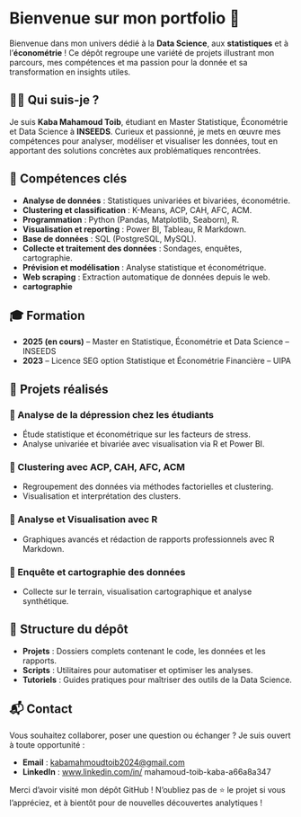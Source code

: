 # Bienvenue sur mon portfolio 🚀

Bienvenue dans mon univers dédié à la **Data Science**, aux **statistiques** et à l’**économétrie** ! Ce dépôt regroupe une variété de projets illustrant mon parcours, mes compétences et ma passion pour la donnée et sa transformation en insights utiles.

## 👨‍💻 Qui suis-je ?

Je suis **Kaba Mahamoud Toib**, étudiant en Master Statistique, Économétrie et Data Science à **INSEEDS**. Curieux et passionné, je mets en œuvre mes compétences pour analyser, modéliser et visualiser les données, tout en apportant des solutions concrètes aux problématiques rencontrées.

## 🧠 Compétences clés

- **Analyse de données** : Statistiques univariées et bivariées, économétrie.
- **Clustering et classification** : K-Means, ACP, CAH, AFC, ACM.
- **Programmation** : Python (Pandas, Matplotlib, Seaborn), R.
- **Visualisation et reporting** : Power BI, Tableau, R Markdown.
- **Base de données** : SQL (PostgreSQL, MySQL).
- **Collecte et traitement des données** : Sondages, enquêtes, cartographie.
- **Prévision et modélisation** : Analyse statistique et économétrique.
- **Web scraping** : Extraction automatique de données depuis le web.
- **cartographie**
## 🎓 Formation

- **2025 (en cours)** – Master en Statistique, Économétrie et Data Science – INSEEDS  
- **2023** – Licence SEG option Statistique et Économétrie Financière – UIPA

## 🚀 Projets réalisés

### 📌 Analyse de la dépression chez les étudiants  
- Étude statistique et économétrique sur les facteurs de stress.  
- Analyse univariée et bivariée avec visualisation via R et Power BI.

### 📌 Clustering avec ACP, CAH, AFC, ACM  
- Regroupement des données via méthodes factorielles et clustering.  
- Visualisation et interprétation des clusters.

### 📌 Analyse et Visualisation avec R  
- Graphiques avancés et rédaction de rapports professionnels avec R Markdown.

### 📌 Enquête et cartographie des données  
- Collecte sur le terrain, visualisation cartographique et analyse synthétique.

## 📂 Structure du dépôt

- **Projets** : Dossiers complets contenant le code, les données et les rapports.
- **Scripts** : Utilitaires pour automatiser et optimiser les analyses.
- **Tutoriels** : Guides pratiques pour maîtriser des outils de la Data Science.

## 📬 Contact

Vous souhaitez collaborer, poser une question ou échanger ? Je suis ouvert à toute opportunité :

- **Email** : kabamahmoudtoib2024@gmail.com  
- **LinkedIn** : www.linkedin.com/in/
mahamoud-toib-kaba-a66a8a347

Merci d’avoir visité mon dépôt GitHub ! N’oubliez pas de ⭐ le projet si vous l’appréciez, et à bientôt pour de nouvelles découvertes analytiques !




